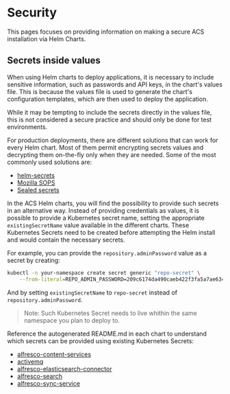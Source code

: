 # Security

This pages focuses on providing information on making a secure ACS installation
via Helm Charts.

## Secrets inside values

When using Helm charts to deploy applications, it is necessary to include
sensitive information, such as passwords and API keys, in the chart's values
file. This is because the values file is used to generate the chart's
configuration templates, which are then used to deploy the application.

While it may be tempting to include the secrets directly in the values file,
this is not considered a secure practice and should only be done for test
environments.

For production deployments, there are different solutions that can work for
every Helm chart. Most of them permit encrypting secrets values and decrypting
them on-the-fly only when they are needed. Some of the most commonly used
solutions are:

* [helm-secrets](https://github.com/jkroepke/helm-secrets)
* [Mozilla SOPS](https://github.com/mozilla/sops)
* [Sealed secrets](https://github.com/bitnami-labs/sealed-secrets)

In the ACS Helm charts, you will find the possibility to provide such secrets in
an alternative way. Instead of providing credentials as values, it is possible
to provide a Kubernetes secret name, setting the appropriate
`existingSecretName` value available in the different charts. These Kubernetes
Secrets need to be created before attempting the Helm install and would contain
the necessary secrets.

For example, you can provide the `repository.adminPassword` value as a secret by
creating:

```sh
kubectl -n your-namespace create secret generic "repo-secret" \
    --from-literal=REPO_ADMIN_PASSWORD=209c6174da490caeb422f3fa5a7ae634
```

And by setting `existingSecretName` to `repo-secret` instead of
`repository.adminPassword`.

> Note: Such Kubernetes Secret needs to live whithin the same namespace you
> plan to deploy to.

Reference the autogenerated README.md in each chart to understand which secrets
can be provided using existing Kubernetes Secrets:

* [alfresco-content-services](../../helm/alfresco-content-services/README.md)
* [activemq](../../helm/alfresco-content-services/charts/activemq/README.md)
* [alfresco-elasticsearch-connector](../../helm/alfresco-content-services/charts/alfresco-elasticsearch-connector/README.md)
* [alfresco-search](../../helm/alfresco-content-services/charts/alfresco-search/README.md)
* [alfresco-sync-service](../../helm/alfresco-content-services/charts/alfresco-sync-service/README.md)
